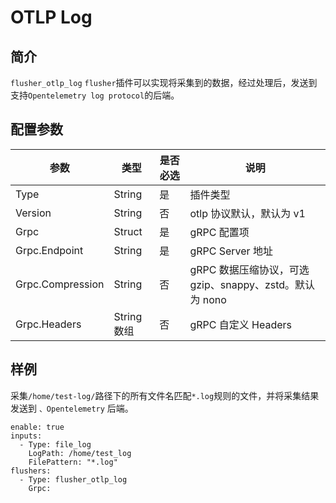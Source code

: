 # OTLP Log

## 简介
`flusher_otlp_log` `flusher`插件可以实现将采集到的数据，经过处理后，发送到支持`Opentelemetry log protocol`的后端。

## 配置参数

| 参数                | 类型       | 是否必选 | 说明                                       |
|-------------------|----------|------|------------------------------------------|
| Type              | String   | 是    | 插件类型                                     |
| Version           | String   | 否    | otlp 协议默认，默认为 v1                         |
| Grpc              | Struct   | 是    | gRPC 配置项                                 |
| Grpc.Endpoint     | String   | 是    | gRPC Server 地址                           |
| Grpc.Compression  | String   | 否    | gRPC 数据压缩协议，可选 gzip、snappy、zstd。默认为 nono |
| Grpc.Headers      | String数组   | 否    | gRPC 自定义 Headers                         |


## 样例

采集`/home/test-log/`路径下的所有文件名匹配`*.log`规则的文件，并将采集结果发送到 `、Opentelemetry` 后端。

```
enable: true
inputs:
  - Type: file_log
    LogPath: /home/test_log
    FilePattern: "*.log"
flushers:
  - Type: flusher_otlp_log
    Grpc:
        
```
